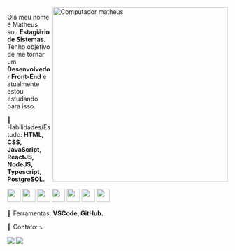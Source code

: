 <img src="https://raw.githubusercontent.com/MicaelliMedeiros/micaellimedeiros/master/image/computer-illustration.png" min-width="400px" max-width="400px" width="400px" align="right" alt="Computador matheus">

<p align="left">
  Olá meu nome é Matheus, sou <strong>Estagiário de Sistemas</strong>. Tenho objetivo de me tornar um <strong>Desenvolvedor Front-End</strong> e atualmente estou estudando para isso.
</p>

<p align="left">
  👻 Habilidades/Estudo: <strong>HTML, CSS, JavaScript, ReactJS, NodeJS, Typescript, PostgreSQL.</strong>
</p>

<p align="left">
  <img src="https://xesque.rocketseat.dev/platform/tech/html5.svg" min-width="30px" max-width="30px" width="30px"/>
  <img src="https://xesque.rocketseat.dev/platform/tech/css3.svg" min-width="30px" max-width="30px" width="30px"/>
  <img src="https://xesque.rocketseat.dev/platform/tech/javascript.svg" min-width="30px" max-width="30px" width="30px"/>
  <img src="https://xesque.rocketseat.dev/platform/tech/reactjs.svg" min-width="30px" max-width="30px" width="30px"/>
  <img src="https://xesque.rocketseat.dev/platform/tech/node.svg" min-width="30px" max-width="30px" width="30px"/>
  <img src="https://xesque.rocketseat.dev/platform/tech/typescript.svg" min-width="30px" max-width="30px" width="30px"/>
  <img src="https://xesque.rocketseat.dev/platform/tech/postgresql.svg" min-width="30px" max-width="30px" width="30px"/> 
</p>

<p align="left">
  💼 Ferramentas: <strong>VSCode, GitHub.</strong>
</p>

<p align="left">
  💌 Contato: ⤵️
</p>

<p align="left">
  <a href="https://www.instagram.com/matheusfalavigna/" alt="Instagram" target="_blank" rel="noopener noreferrer">
  <img src="https://img.shields.io/badge/-Instagram-DF0174?style=for-the-badge&logo=instagram&logoColor=white&link=https://www.instagram.com/iuricoding/"/></a>

  <a href="https://www.linkedin.com/in/matheusfalavigna/" alt="Linkedin" target="_blank" rel="noopener noreferrer">
  <img src="https://img.shields.io/badge/-Linkedin-0e76a8?style=for-the-badge&logo=Linkedin&logoColor=white&link=https://www.linkedin.com/in/iuricode" /></a>
</p30
